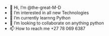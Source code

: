 - 👋 Hi, I’m @the-great-M-D
- 👀 I’m interested in all new Technologies
- 🌱 I’m currently learnng Python
- 💞️ I’m looking to collaborate on anything python
- 📫 How to reach me +27 78 069 6387

<!---
the-great-M-D 🤹
---> 

